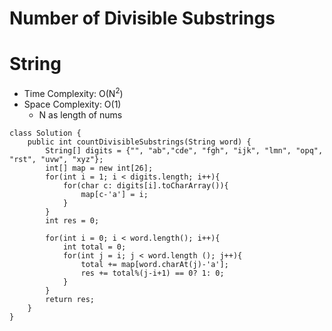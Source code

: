 # Number of Divisible Substrings
# String
* Time Complexity: O(N<sup>2</sup>)
* Space Complexity: O(1)
	* N as length of nums
```
class Solution {
    public int countDivisibleSubstrings(String word) {
        String[] digits = {"", "ab","cde", "fgh", "ijk", "lmn", "opq", "rst", "uvw", "xyz"};
        int[] map = new int[26];
        for(int i = 1; i < digits.length; i++){
            for(char c: digits[i].toCharArray()){
                map[c-'a'] = i;
            }
        }
        int res = 0;

        for(int i = 0; i < word.length(); i++){
            int total = 0;
            for(int j = i; j < word.length (); j++){
                total += map[word.charAt(j)-'a'];
                res += total%(j-i+1) == 0? 1: 0;
            }
        }
        return res;
    }
}

```